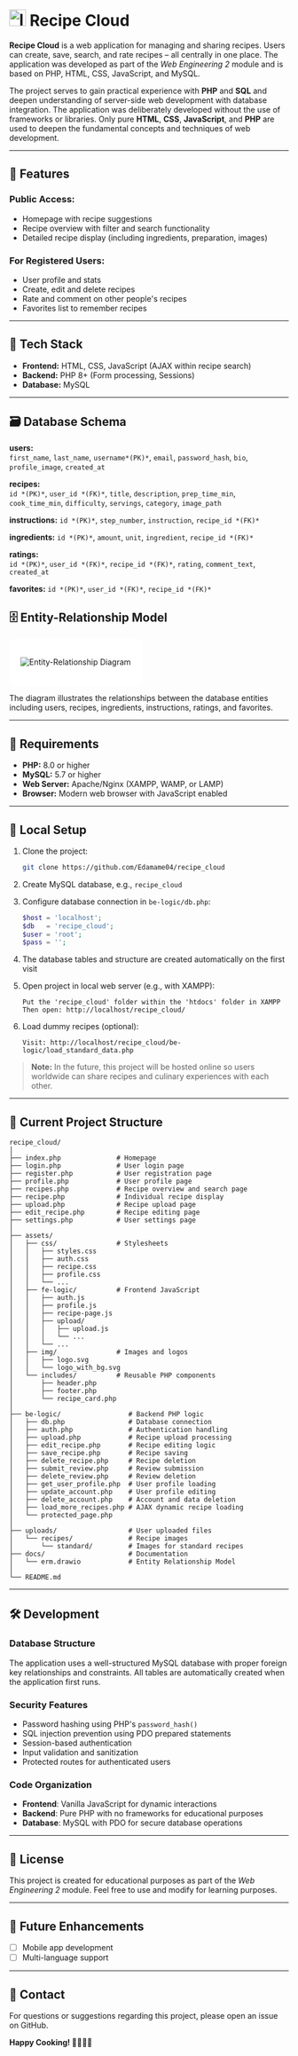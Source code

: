 # <img src="https://github.com/Edamame04/recipe_cloud/blob/main/assets/img/logo_with_bg.svg" alt="logo" width="30"/> Recipe Cloud 

**Recipe Cloud** is a web application for managing and sharing recipes. Users can create, save, search, and rate recipes – all centrally in one place. The application was developed as part of the *Web Engineering 2* module and is based on PHP, HTML, CSS, JavaScript, and MySQL.

The project serves to gain practical experience with **PHP** and **SQL** and deepen understanding of server-side web development with database integration. The application was deliberately developed without the use of frameworks or libraries. Only pure **HTML**, **CSS**, **JavaScript**, and **PHP** are used to deepen the fundamental concepts and techniques of web development.

---

## 🌟 Features

### Public Access:
- Homepage with recipe suggestions
- Recipe overview with filter and search functionality
- Detailed recipe display (including ingredients, preparation, images)

### For Registered Users:
- User profile and stats
- Create, edit and delete recipes
- Rate and comment on other people's recipes
- Favorites list to remember recipes

---

## 🧰 Tech Stack

- **Frontend:** HTML, CSS, JavaScript (AJAX within recipe search)
- **Backend:** PHP 8+ (Form processing, Sessions)
- **Database:** MySQL

---

## 🗃️ Database Schema

**users:**  
`first_name`, `last_name`, `username*(PK)*`, `email`, `password_hash`, `bio`, `profile_image`, `created_at`

**recipes:**  
`id *(PK)*`, `user_id *(FK)*`, `title`, `description`, `prep_time_min`, `cook_time_min`, `difficulty`, `servings`, `category`, `image_path`

**instructions:**
`id *(PK)*`, `step_number`, `instruction`, `recipe_id *(FK)*`

**ingredients:**
`id *(PK)*`, `amount`, `unit`, `ingredient`, `recipe_id *(FK)*`

**ratings:**  
`id *(PK)*`, `user_id *(FK)*`, `recipe_id *(FK)*`, `rating`, `comment_text`, `created_at`

**favorites:**
`id *(PK)*`, `user_id *(FK)*`, `recipe_id *(FK)*`

## 🗄️ Entity-Relationship Model

<div style="background-color: white; padding: 20px; border-radius: 8px; display: inline-block;">

![Entity-Relationship Diagram](https://github.com/Edamame04/recipe_cloud/blob/main/docs/erm.png)

</div>

The diagram illustrates the relationships between the database entities including users, recipes, ingredients, instructions, ratings, and favorites.

---

## 🚥 Requirements

- **PHP:** 8.0 or higher
- **MySQL:** 5.7 or higher
- **Web Server:** Apache/Nginx (XAMPP, WAMP, or LAMP)
- **Browser:** Modern web browser with JavaScript enabled

---

## 🔧 Local Setup 

1. Clone the project:
   ```bash
   git clone https://github.com/Edamame04/recipe_cloud
   ```

2. Create MySQL database, e.g., `recipe_cloud`

3. Configure database connection in `be-logic/db.php`:

   ```php
   $host = 'localhost';
   $db   = 'recipe_cloud';
   $user = 'root';
   $pass = '';
   ```

4. The database tables and structure are created automatically on the first visit

5. Open project in local web server (e.g., with XAMPP):

   ```
   Put the 'recipe_cloud' folder within the 'htdocs' folder in XAMPP
   Then open: http://localhost/recipe_cloud/
   ```

6. Load dummy recipes (optional):

   ```
   Visit: http://localhost/recipe_cloud/be-logic/load_standard_data.php 
   ```

> **Note:** In the future, this project will be hosted online so users worldwide can share recipes and culinary experiences with each other.

---

## 📁 Current Project Structure

```
recipe_cloud/
│
├── index.php              # Homepage
├── login.php              # User login page
├── register.php           # User registration page
├── profile.php            # User profile page
├── recipes.php            # Recipe overview and search page
├── recipe.php             # Individual recipe display
├── upload.php             # Recipe upload page
├── edit_recipe.php        # Recipe editing page
├── settings.php           # User settings page
│
├── assets/
│   ├── css/               # Stylesheets
│   │   ├── styles.css
│   │   ├── auth.css
│   │   ├── recipe.css
│   │   ├── profile.css
│   │   └── ...
│   ├── fe-logic/          # Frontend JavaScript
│   │   ├── auth.js
│   │   ├── profile.js
│   │   ├── recipe-page.js
│   │   ├── upload/
│   │   │   ├── upload.js
│   │   │   └── ...
│   │   └── ...
│   ├── img/               # Images and logos
│   │   ├── logo.svg
│   │   └── logo_with_bg.svg
│   └── includes/          # Reusable PHP components
│       ├── header.php
│       ├── footer.php
│       └── recipe_card.php
│
├── be-logic/                 # Backend PHP logic
│   ├── db.php                # Database connection
│   ├── auth.php              # Authentication handling 
│   ├── upload.php            # Recipe upload processing
│   ├── edit_recipe.php       # Recipe editing logic
│   ├── save_recipe.php       # Recipe saving
│   ├── delete_recipe.php     # Recipe deletion
│   ├── submit_review.php     # Review submission
│   ├── delete_review.php     # Review deletion
│   ├── get_user_profile.php  # User profile loading
│   ├── update_account.php    # User profile editing
│   ├── delete_account.php    # Account and data deletion
│   ├── load_more_recipes.php # AJAX dynamic recipe loading
│   └── protected_page.php    
│
├── uploads/                  # User uploaded files
│   └── recipes/              # Recipe images
│       └── standard/         # Images for standard recipes
├── docs/                     # Documentation
│   └── erm.drawio            # Entity Relationship Model
│
└── README.md
```

---

## 🛠️ Development

### Database Structure
The application uses a well-structured MySQL database with proper foreign key relationships and constraints. All tables are automatically created when the application first runs.

### Security Features
- Password hashing using PHP's `password_hash()`
- SQL injection prevention using PDO prepared statements
- Session-based authentication
- Input validation and sanitization
- Protected routes for authenticated users

### Code Organization
- **Frontend**: Vanilla JavaScript for dynamic interactions
- **Backend**: Pure PHP with no frameworks for educational purposes
- **Database**: MySQL with PDO for secure database operations

---

## 📝 License

This project is created for educational purposes as part of the *Web Engineering 2* module. Feel free to use and modify for learning purposes.

---

## 🔮 Future Enhancements

- [ ] Mobile app development
- [ ] Multi-language support

---

## 📧 Contact

For questions or suggestions regarding this project, please open an issue on GitHub.

**Happy Cooking! 👨‍🍳👩‍🍳**

